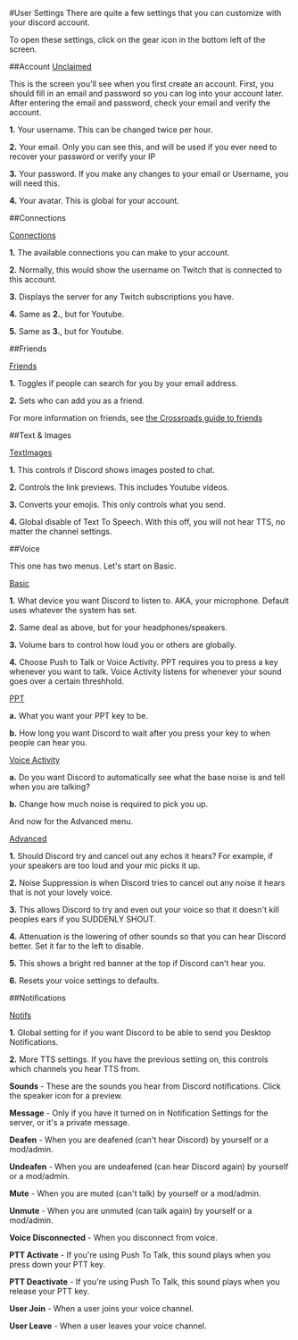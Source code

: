 #User Settings
There are quite a few settings that you can customize with your discord account.

To open these settings, click on the gear icon in the bottom left of the screen.

##Account
[Unclaimed](http://i.imgur.com/98WZQHK.png)

This is the screen you'll see when you first create an account. First, you should fill in an email and password so you can log into your account later. After entering the email and password, check your email and verify the account.

**1.** Your username. This can be changed twice per hour.

**2.** Your email. Only you can see this, and will be used if you ever need to recover your password or verify your IP

**3.** Your password. If you make any changes to your email or Username, you will need this.

**4.** Your avatar. This is global for your account.

##Connections

[Connections](http://i.imgur.com/jKHEQne.png)

**1.** The available connections you can make to your account.

**2.** Normally, this would show the username on Twitch that is connected to this account.

**3.** Displays the server for any Twitch subscriptions you have.

**4.** Same as **2.**, but for Youtube.

**5.** Same as **3.**, but for Youtube.

##Friends

[Friends](http://i.imgur.com/kQak1Op.png)

**1.** Toggles if people can search for you by your email address.

**2.** Sets who can add you as a friend.

For more information on friends, see [the Crossroads guide to friends](http://guides.thecrossroads.xyz/#/user/direct-messages-and-friends.md)

##Text & Images

[TextImages](http://i.imgur.com/dYmilDT.png)

**1.** This controls if Discord shows images posted to chat.

**2.** Controls the link previews. This includes Youtube videos.

**3.** Converts your emojis. This only controls what you send.

**4.** Global disable of Text To Speech. With this off, you will not hear TTS, no matter the channel settings.

##Voice

This one has two menus. Let's start on Basic.

[Basic](http://i.imgur.com/znIX550.png)

**1.** What device you want Discord to listen to. AKA, your microphone. Default uses whatever the system has set.

**2.** Same deal as above, but for your headphones/speakers.

**3.** Volume bars to control how loud you or others are globally.

**4.** Choose Push to Talk or Voice Activity. PPT requires you to press a key whenever you want to talk. Voice Activity listens for whenever your sound goes over a certain threshhold.

[PPT](http://i.imgur.com/9lb27dH.png)

**a.** What you want your PPT key to be.

**b.** How long you want Discord to wait after you press your key to when people can hear you.

[Voice Activity](http://i.imgur.com/nhk11GI.png)

**a.** Do you want Discord to automatically see what the base noise is and tell when you are talking?

**b.** Change how much noise is required to pick you up.

And now for the Advanced menu.

[Advanced](http://i.imgur.com/4VcEioo.png)

**1.** Should Discord try and cancel out any echos it hears? For example, if your speakers are too loud and your mic picks it up.

**2.** Noise Suppression is when Discord tries to cancel out any noise it hears that is not your lovely voice.

**3.** This allows Discord to try and even out your voice so that it doesn't kill peoples ears if you SUDDENLY SHOUT.

**4.** Attenuation is the lowering of other sounds so that you can hear Discord better. Set it far to the left to disable.

**5.** This shows a bright red banner at the top if Discord can't hear you.

**6.** Resets your voice settings to defaults.

##Notifications

[Notifs](http://i.imgur.com/5IDtZjs.png)

**1.** Global setting for if you want Discord to be able to send you Desktop Notifications.

**2.** More TTS settings. If you have the previous setting on, this controls which channels you hear TTS from.

**Sounds** - These are the sounds you hear from Discord notifications. Click the speaker icon for a preview.

**Message** - Only if you have it turned on in Notification Settings for the server, or it's a private message.

**Deafen** - When you are deafened (can't hear Discord) by yourself or a mod/admin.

**Undeafen** - When you are undeafened (can hear Discord again) by yourself or a mod/admin.

**Mute** - When you are muted (can't talk) by yourself or a mod/admin.

**Unmute** - When you are unmuted (can talk again) by yourself or a mod/admin.

**Voice Disconnected** - When you disconnect from voice.

**PTT Activate** - If you're using Push To Talk, this sound plays when you press down your PTT key.

**PTT Deactivate** - If you're using Push To Talk, this sound plays when you release your PTT key.

**User Join** - When a user joins your voice channel.

**User Leave** - When a user leaves your voice channel.
